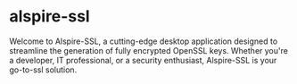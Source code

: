# alspire-ssl
Welcome to Alspire-SSL, a cutting-edge desktop application designed to streamline the generation of fully encrypted OpenSSL keys. Whether you're a developer, IT professional, or a security enthusiast, Alspire-SSL is your go-to-ssl solution.
